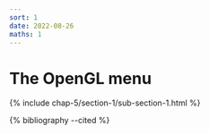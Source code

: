 ```yaml
---
sort: 1
date: 2022-08-26
maths: 1
---
```


# The OpenGL menu

{% include chap-5/section-1/sub-section-1.html %}

{% bibliography --cited %}


